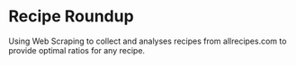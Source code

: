 # Recipe Roundup
Using Web Scraping to collect and analyses recipes from allrecipes.com to provide optimal ratios for any recipe. 
